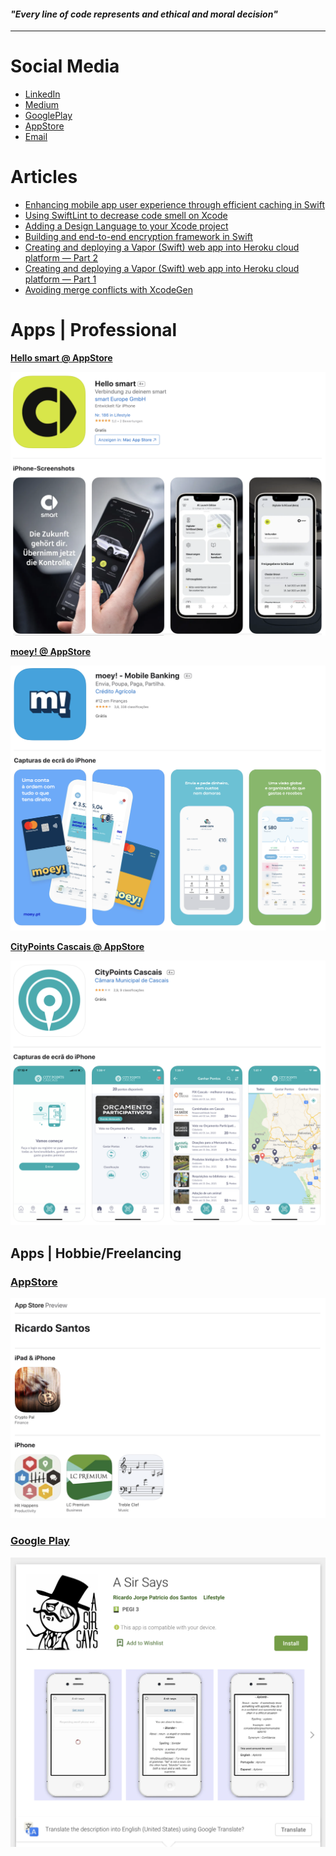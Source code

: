 #### _"Every line of code represents and ethical and moral decision"_

---

# Social Media

* [LinkedIn](https://www.linkedin.com/in/ricardopsantos/)
* [Medium](https://ricardojpsantos.medium.com/)
* [GooglePlay](https://play.google.com/store/apps/developer?id=Ricardo+Jorge+Patricio+dos+Santos)
* [AppStore](https://apps.apple.com/pt/developer/ricardo-santos/id1039475699)
* [Email](mailto:rjps.dev@gmail.com)

# Articles
* [Enhancing mobile app user experience through efficient caching in Swift
](https://ricardojpsantos.medium.com/enhancing-mobile-app-user-experience-through-efficient-caching-in-swift-c970554eab84)
* [Using SwiftLint to decrease code smell on Xcode](https://ricardojpsantos.medium.com/using-swiftlint-to-decrease-code-smell-on-xcode-e1dd49258f22)
* [Adding a Design Language to your Xcode project](https://ricardojpsantos.medium.com/adding-a-design-language-to-your-xcode-project-fef5be39bef7)
* [Building and end-to-end encryption framework in Swift](https://ricardojpsantos.medium.com/building-and-end-to-end-encryption-framework-in-swift-cff7c8909130)
* [Creating and deploying a Vapor (Swift) web app into Heroku cloud platform — Part 2](https://ricardojpsantos.medium.com/creating-and-deploying-a-vapor-swift-web-app-into-heroku-cloud-platform-part-2-2-da558a5779b7)
* [Creating and deploying a Vapor (Swift) web app into Heroku cloud platform — Part 1](https://ricardojpsantos.medium.com/deploying-a-vapor-swift-web-app-into-heroku-cloud-platform-part-1-2-69de939ce4d8)
* [Avoiding merge conflicts with XcodeGen](https://ricardojpsantos.medium.com/avoiding-merge-conflicts-with-xcodegen-a0e2a1647bcb)

# Apps | Professional 

__[Hello smart @ AppStore](https://apps.apple.com/de/app/hello-smart/id6443878915)__

![Image](https://github.com/ricardopsantos/ricardopsantos/blob/master/images/appstore.smart.png)

__[moey! @ AppStore](https://apps.apple.com/pt/app/moey-mobile-banking/id1462060959)__

![Image](https://github.com/ricardopsantos/ricardopsantos/blob/master/images/appstore.moey.png)

__[CityPoints Cascais @ AppStore](https://apps.apple.com/pt/app/citypoints-cascais/id1287076258)__

![Image](https://github.com/ricardopsantos/ricardopsantos/blob/master/images/appstore.citypoints.png)

## Apps | Hobbie/Freelancing

### [AppStore](https://apps.apple.com/pt/developer/ricardo-santos/id1039475699)

![Image](https://github.com/ricardopsantos/ricardopsantos/blob/master/images/appstore.ricardo.2024.png)

### [Google Play](https://play.google.com/store/apps/developer?id=Ricardo+Jorge+Patricio+dos+Santos)

![Image](https://github.com/ricardopsantos/ricardopsantos/blob/master/images/googleplay.ricardo.png)

